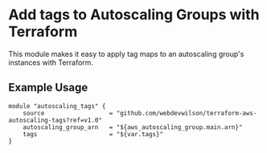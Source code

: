 # Add tags to Autoscaling Groups with Terraform

This module makes it easy to apply tag maps to an autoscaling group's instances with Terraform.

## Example Usage

```hcl
module "autoscaling_tags" {
	source 					= "github.com/webdevwilson/terraform-aws-autoscaling-tags?ref=v1.0"
	autoscaling_group_arn   = "${aws_autoscaling_group.main.arn}"
	tags 					= "${var.tags}"
}
```